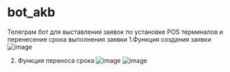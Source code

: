 # bot_akb
Телеграм бот для выставления заявок по установке POS терминалов и перенесение срока выполнения заявки
1.Функция создания заявки
![image](https://github.com/Kurosage/bot_akb/assets/89061273/e09c51a4-f9bf-4f86-ad8a-0ae96e8a95c4)

2. Функция переноса срока
![image](https://github.com/Kurosage/bot_akb/assets/89061273/51e91d5e-a8ed-4538-8c45-31f89f92d5d8)
![image](https://github.com/Kurosage/bot_akb/assets/89061273/271fe4c8-7c84-41f3-bef3-82b00501f099)
